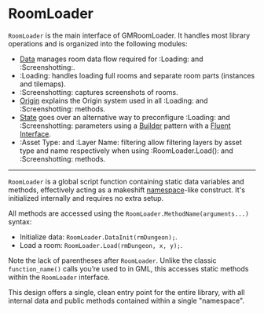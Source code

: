 # RoomLoader

<!-- <h1>
  RoomLoader
  <span style="display:none">RoomLoader</span>
  <a href="https://github.com/glebtsereteli/GMRoomLoader/blob/main/GMRoomLoader/scripts/RoomLoaderMain/RoomLoaderMain.gml" target="_blank">
    <Badge type="info" text="Source Code" />
  </a>
</h1> -->

`RoomLoader` is the main interface of GMRoomLoader. It handles most library operations and is organized into the following modules:

- [Data](/pages/api/roomLoader/data) manages room data flow required for :Loading: and :Screenshotting:.  
- :Loading: handles loading full rooms and separate room parts (instances and tilemaps).  
- :Screenshotting: captures screenshots of rooms.
- [Origin](/pages/api/roomLoader/origin) explains the Origin system used in all :Loading: and :Screenshotting: methods.
- [State](/pages/api/roomLoader/state) goes over an alternative way to preconfigure :Loading: and :Screenshotting: parameters using a [Builder](https://refactoring.guru/design-patterns/builder) pattern with a [Fluent Interface](https://en.wikipedia.org/wiki/Fluent_interface).
- :Asset Type: and :Layer Name: filtering allow filtering layers by asset type and name respectively when using :RoomLoader.Load(): and :Screenshotting: methods.

---

`RoomLoader` is a global script function containing static data variables and methods, effectively acting as a makeshift [namespace](https://learn.microsoft.com/en-us/cpp/cpp/namespaces-cpp?view=msvc-170)-like construct. It's initialized internally and requires no extra setup.

All methods are accessed using the `RoomLoader.MethodName(arguments...)` syntax:
* Initialize data: `RoomLoader.DataInit(rmDungeon);`.
* Load a room: `RoomLoader.Load(rmDungeon, x, y);`.

Note the lack of parentheses after `RoomLoader`. Unlike the classic `function_name()` calls you’re used to in GML, this accesses static methods within the `RoomLoader` interface. 

This design offers a single, clean entry point for the entire library, with all internal data and public methods contained within a single "namespace".
